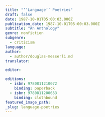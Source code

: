 ```yaml
---
title: "‘‘Language’’ Poetries"
draft: false
date: 1987-10-01T05:00:03.000Z
publication_date: 1987-10-01T05:00:03.000Z
subtitle: "An Anthology"
genre: nonfiction
subgenre:
  - criticism
language:
author:
  - author/douglas-messerli.md
translator:

editor:

editions:
  - isbn: 9780811210072
    binding: paperback
  - isbn: 9780811200653
    binding: clothbound
featured_image_path:
_slug: language-poetries
---
```

